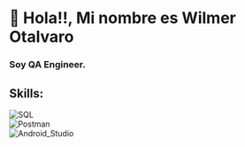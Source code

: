
# 👋 Hola!!, Mi nombre es Wilmer Otalvaro
### Soy QA Engineer.

## Skills:
![SQL](https://img.shields.io/badge/SQL-3DDC84?style=for-the-badge&logo=android&logoColor=white&labelColor=101010)</br>
![Postman](https://img.shields.io/badge/Postman-0095D5?style=for-the-badge&logo=kotlin&logoColor=white&labelColor=101010)</br>
![Android_Studio](https://img.shields.io/badge/Android_Studio-3DDC84?style=for-the-badge&logo=android-studio&logoColor=white&labelColor=101010)</br>









